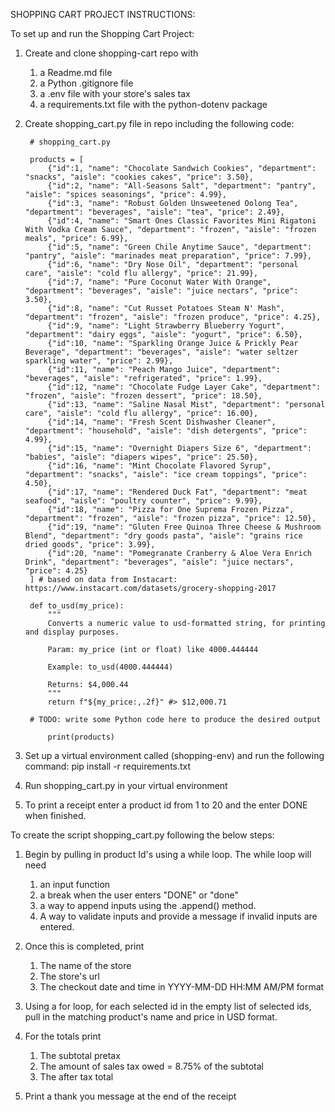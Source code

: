 SHOPPING CART PROJECT INSTRUCTIONS:

To set up and run the Shopping Cart Project:

1) Create and clone shopping-cart repo with 
    
    1) a Readme.md file
    2) a Python .gitignore file
    3) a .env file with your store's sales tax
    4) a requirements.txt file with the python-dotenv package

2) Create shopping_cart.py file in repo including the following code:

        # shopping_cart.py

        products = [
            {"id":1, "name": "Chocolate Sandwich Cookies", "department": "snacks", "aisle": "cookies cakes", "price": 3.50},
            {"id":2, "name": "All-Seasons Salt", "department": "pantry", "aisle": "spices seasonings", "price": 4.99},
            {"id":3, "name": "Robust Golden Unsweetened Oolong Tea", "department": "beverages", "aisle": "tea", "price": 2.49},
            {"id":4, "name": "Smart Ones Classic Favorites Mini Rigatoni With Vodka Cream Sauce", "department": "frozen", "aisle": "frozen meals", "price": 6.99},
            {"id":5, "name": "Green Chile Anytime Sauce", "department": "pantry", "aisle": "marinades meat preparation", "price": 7.99},
            {"id":6, "name": "Dry Nose Oil", "department": "personal care", "aisle": "cold flu allergy", "price": 21.99},
            {"id":7, "name": "Pure Coconut Water With Orange", "department": "beverages", "aisle": "juice nectars", "price": 3.50},
            {"id":8, "name": "Cut Russet Potatoes Steam N' Mash", "department": "frozen", "aisle": "frozen produce", "price": 4.25},
            {"id":9, "name": "Light Strawberry Blueberry Yogurt", "department": "dairy eggs", "aisle": "yogurt", "price": 6.50},
            {"id":10, "name": "Sparkling Orange Juice & Prickly Pear Beverage", "department": "beverages", "aisle": "water seltzer sparkling water", "price": 2.99},
            {"id":11, "name": "Peach Mango Juice", "department": "beverages", "aisle": "refrigerated", "price": 1.99},
            {"id":12, "name": "Chocolate Fudge Layer Cake", "department": "frozen", "aisle": "frozen dessert", "price": 18.50},
            {"id":13, "name": "Saline Nasal Mist", "department": "personal care", "aisle": "cold flu allergy", "price": 16.00},
            {"id":14, "name": "Fresh Scent Dishwasher Cleaner", "department": "household", "aisle": "dish detergents", "price": 4.99},
            {"id":15, "name": "Overnight Diapers Size 6", "department": "babies", "aisle": "diapers wipes", "price": 25.50},
            {"id":16, "name": "Mint Chocolate Flavored Syrup", "department": "snacks", "aisle": "ice cream toppings", "price": 4.50},
            {"id":17, "name": "Rendered Duck Fat", "department": "meat seafood", "aisle": "poultry counter", "price": 9.99},
            {"id":18, "name": "Pizza for One Suprema Frozen Pizza", "department": "frozen", "aisle": "frozen pizza", "price": 12.50},
            {"id":19, "name": "Gluten Free Quinoa Three Cheese & Mushroom Blend", "department": "dry goods pasta", "aisle": "grains rice dried goods", "price": 3.99},
            {"id":20, "name": "Pomegranate Cranberry & Aloe Vera Enrich Drink", "department": "beverages", "aisle": "juice nectars", "price": 4.25}
        ] # based on data from Instacart: https://www.instacart.com/datasets/grocery-shopping-2017

        def to_usd(my_price):
            """
            Converts a numeric value to usd-formatted string, for printing and display purposes.

            Param: my_price (int or float) like 4000.444444

            Example: to_usd(4000.444444)

            Returns: $4,000.44
            """
            return f"${my_price:,.2f}" #> $12,000.71

        # TODO: write some Python code here to produce the desired output

            print(products)

3) Set up a virtual environment called (shopping-env) and run the following command: pip install -r requirements.txt

4) Run shopping_cart.py in your virtual environment

5) To print a receipt enter a product id from 1 to 20 and the enter DONE when finished.

To create the script shopping_cart.py following the below steps: 

1) Begin by pulling in product Id's using a while loop. The while loop will need
    
    1) an input function
    2) a break when the user enters "DONE" or "done"
    3) a way to append inputs using the .append() method.
    4) A way to validate inputs and provide a message if invalid inputs are entered.

2) Once this is completed, print
    1) The name of the store
    2) The store's url
    3) The checkout date and time in YYYY-MM-DD HH:MM AM/PM format

3) Using a for loop, for each selected id in the empty list of selected ids, pull in the matching product's name and price in USD format.

4) For the totals print
    1) The subtotal pretax
    2) The amount of sales tax owed = 8.75% of the subtotal
    3) The after tax total

5) Print a thank you message at the end of the receipt